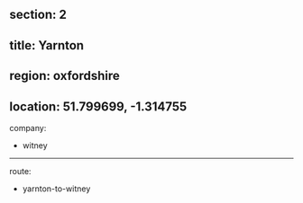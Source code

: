 section: 2
----
title: Yarnton
----
region: oxfordshire
----
location: 51.799699, -1.314755
----
company:
- witney
----
route:
- yarnton-to-witney
